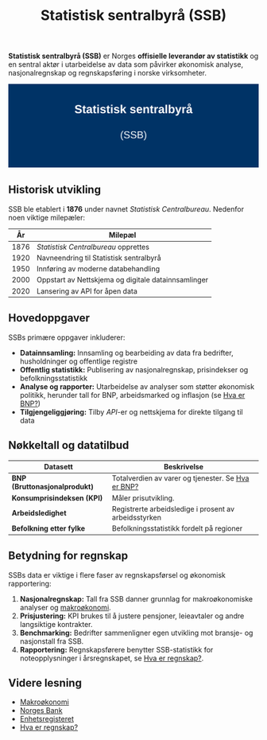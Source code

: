 ﻿---
title: "Statistisk sentralbyrå (SSB)"
seoTitle: "Statistisk sentralbyrå (SSB)"
meta_description: '**Statistisk sentralbyrå (SSB)** er Norges **offisielle leverandør av statistikk** og en sentral aktør i utarbeidelse av data som påvirker økonomisk analys...'
slug: statistisk-sentralbyra
type: blog
layout: pages/single
---

**Statistisk sentralbyrå (SSB)** er Norges **offisielle leverandør av statistikk** og en sentral aktør i utarbeidelse av data som påvirker økonomisk analyse, nasjonalregnskap og regnskapsføring i norske virksomheter.

![Illustrasjon av Statistisk sentralbyrå](statistisk-sentralbyra-image.svg)

## Historisk utvikling

SSB ble etablert i **1876** under navnet *Statistisk Centralbureau*. Nedenfor noen viktige milepæler:

| År    | Milepæl                                                              |
|-------|----------------------------------------------------------------------|
| 1876  | *Statistisk Centralbureau* opprettes                                  |
| 1920  | Navneendring til Statistisk sentralbyrå                              |
| 1950  | Innføring av moderne databehandling                                  |
| 2000  | Oppstart av Nettskjema og digitale datainnsamlinger                 |
| 2020  | Lansering av API for åpen data                                       |

## Hovedoppgaver

SSBs primære oppgaver inkluderer:

* **Datainnsamling:** Innsamling og bearbeiding av data fra bedrifter, husholdninger og offentlige registre
* **Offentlig statistikk:** Publisering av nasjonalregnskap, prisindekser og befolkningsstatistikk
* **Analyse og rapporter:** Utarbeidelse av analyser som støtter økonomisk politikk, herunder tall for BNP, arbeidsmarked og inflasjon (se [Hva er BNP?](/blogs/regnskap/hva-er-bnp "Hva er BNP? Betydning for Bedrifter og Regnskapsføring"))
* **Tilgjengeliggjøring:** Tilby *API*-er og nettskjema for direkte tilgang til data

## Nøkkeltall og datatilbud

| Datasett                     | Beskrivelse                                              |
|------------------------------|----------------------------------------------------------|
| **BNP (Bruttonasjonalprodukt)**      | Totalverdien av varer og tjenester. Se [Hva er BNP?](/blogs/regnskap/hva-er-bnp "Hva er BNP? Betydning for Bedrifter og Regnskapsføring") |
| **Konsumprisindeksen (KPI)** | Måler prisutvikling.                                        |
| **Arbeidsledighet**          | Registrerte arbeidsledige i prosent av arbeidsstyrken      |
| **Befolkning etter fylke**   | Befolkningsstatistikk fordelt på regioner                 |

## Betydning for regnskap

SSBs data er viktige i flere faser av regnskapsførsel og økonomisk rapportering:

1. **Nasjonalregnskap:** Tall fra SSB danner grunnlag for makroøkonomiske analyser og [makroøkonomi](/blogs/regnskap/makrookonomi "Makroøkonomi og Norsk Regnskap - Prinsipper og Betydning").
2. **Prisjustering:** KPI brukes til å justere pensjoner, leieavtaler og andre langsiktige kontrakter.
3. **Benchmarking:** Bedrifter sammenligner egen utvikling mot bransje- og nasjonstall fra SSB.
4. **Rapportering:** Regnskapsførere benytter SSB-statistikk for noteopplysninger i årsregnskapet, se [Hva er regnskap?](/blogs/regnskap/hva-er-regnskap "Hva er Regnskap? En Dybdeanalyse for Norge").

## Videre lesning

* [Makroøkonomi](/blogs/regnskap/makrookonomi "Makroøkonomi og Norsk Regnskap - Prinsipper og Betydning")  
* [Norges Bank](/blogs/regnskap/norges-bank "Norges Bank “ Norges sentralbank: Funksjoner, rolle og betydning for norsk regnskap")  
* [Enhetsregisteret](/blogs/regnskap/hva-er-enhetsregisteret "Hva er Enhetsregisteret? En Guide til Norske Virksomhetsregistre")  
* [Hva er regnskap?](/blogs/regnskap/hva-er-regnskap "Hva er Regnskap? En Dybdeanalyse for Norge")









